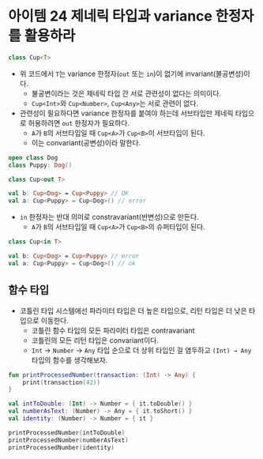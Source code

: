 # 아이템 24 제네릭 타입과 variance 한정자를 활용하라

```kotlin
class Cup<T>
```

- 위 코드에서 `T`는 variance 한정자(`out` 또는 `in`)이 없기에 invariant(불공변성)이다.
    - 불공변이라는 것은 제네릭 타입 간 서로 관련성이 없다는 의미이다.
    - `Cup<Int>`와 `Cup<Number>`, `Cup<Any>`는 서로 관련이 없다.
- 관련성이 필요하다면 variance 한정자를 붙여야 하는데 서브타입만 제네릭 타입으로 허용하려면 `out` 한정자가 필요하다.
    - `A`가 `B`의 서브타입일 때 `Cup<A>`가 `Cup<B>`이 서브타입이 된다.
    - 이는 convariant(공변성)이라 말한다.

```kotlin
open class Dog
class Puppy: Dog()

class Cup<out T>

val b: Cup<Dog> = Cup<Puppy> // OK
val a: Cup<Puppy> = Cup<Dog>() // error
```

- `in` 한정자는 반대 의미로 constravariant(반변성)으로 만든다.
    - `A`가 `B`의 서브타입일 때 `Cup<A>`가 `Cup<B>`의 슈퍼타입이 된다.

```kotlin
class Cup<in T>

val b: Cup<Dog> = Cup<Puppy> // error
val a: Cup<Puppy> = Cup<Dog>() // ok
```

## 함수 타입

- 코틀린 타입 시스템에선 파라미터 타입은 더 높은 타입으로, 리턴 타입은 더 낮은 타입으로 이동한다.
    - 코틀린 함수 타입의 모든 파라미터 타입은 contravariant
    - 코틀린의 모든 리턴 타입은 convariant이다.
    - `Int` → `Number` → `Any` 타입 순으로 더 상위 타입인 걸 염두하고 `(Int) → Any` 타입의 함수를 생각해보자.

```kotlin
fun printProcessedNumber(transaction: (Int) -> Any) {
	print(transaction(42))
}

val intToDouble: (Int) -> Number = { it.toDouble() }
val numberAsText: (Number) -> Any = { it.toShort() }
val identity: (Number) -> Number = { it }

printProcessedNumber(intToDouble)
printProcessedNumber(numberAsText)
printProcessedNumber(identity)
```
